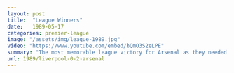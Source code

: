 ```yaml
---
layout: post
title:  "League Winners"
date:   1989-05-17
categories: premier-league
image: "/assets/img/league-1989.jpg"
video: "https://www.youtube.com/embed/bQmO3S2eLPE"
summary: "The most memorable league victory for Arsenal as they needed to win by two clear goals at Anfield against the Champions Liverpool. Michael Thomas scored in injury time to give Arsenal a 2-0 win after Alan Smith opened the scoring."
url: 1989/liverpool-0-2-arsenal
---
```

